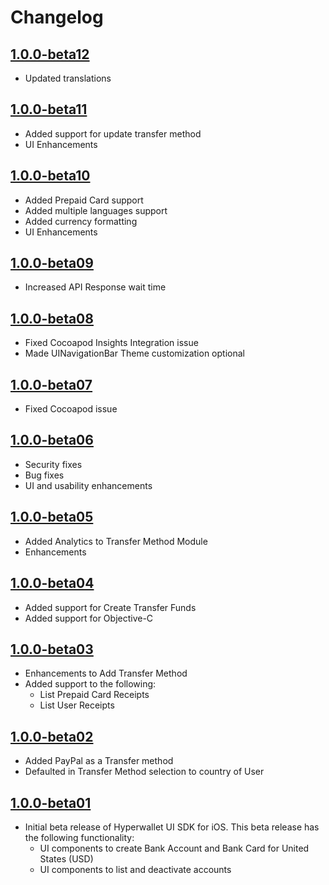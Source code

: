 Changelog
=========

[1.0.0-beta12](https://github.com/hyperwallet/hyperwallet-ios-ui-sdk/releases/tag/1.0.0-beta12)
-------------------
- Updated translations

[1.0.0-beta11](https://github.com/hyperwallet/hyperwallet-ios-ui-sdk/releases/tag/1.0.0-beta11)
-------------------
- Added support for update transfer method
- UI Enhancements

[1.0.0-beta10](https://github.com/hyperwallet/hyperwallet-ios-ui-sdk/releases/tag/1.0.0-beta10)
-------------------
- Added Prepaid Card support
- Added multiple languages support
- Added currency formatting
- UI Enhancements

[1.0.0-beta09](https://github.com/hyperwallet/hyperwallet-ios-ui-sdk/releases/tag/1.0.0-beta09)
-------------------
- Increased API Response wait time

[1.0.0-beta08](https://github.com/hyperwallet/hyperwallet-ios-ui-sdk/releases/tag/1.0.0-beta08)
-------------------
- Fixed Cocoapod Insights Integration issue
- Made UINavigationBar Theme customization optional

[1.0.0-beta07](https://github.com/hyperwallet/hyperwallet-ios-ui-sdk/releases/tag/1.0.0-beta07)
-------------------
- Fixed Cocoapod issue

[1.0.0-beta06](https://github.com/hyperwallet/hyperwallet-ios-ui-sdk/releases/tag/1.0.0-beta06)
-------------------
- Security fixes
- Bug fixes
- UI and usability enhancements

[1.0.0-beta05](https://github.com/hyperwallet/hyperwallet-ios-ui-sdk/releases/tag/1.0.0-beta05)
-------------------
- Added Analytics to Transfer Method Module
- Enhancements

[1.0.0-beta04](https://github.com/hyperwallet/hyperwallet-ios-ui-sdk/releases/tag/1.0.0-beta04)
-------------------
- Added support for Create Transfer Funds
- Added support for Objective-C

[1.0.0-beta03](https://github.com/hyperwallet/hyperwallet-ios-ui-sdk/releases/tag/1.0.0-beta03)
-------------------
- Enhancements to Add Transfer Method
- Added support to the following:
    * List Prepaid Card Receipts
    * List User Receipts

[1.0.0-beta02](https://github.com/hyperwallet/hyperwallet-ios-ui-sdk/releases/tag/1.0.0-beta02)
-------------------
- Added PayPal as a Transfer method
- Defaulted in Transfer Method selection to country of User

[1.0.0-beta01](https://github.com/hyperwallet/hyperwallet-ios-ui-sdk/releases/tag/1.0.0-beta01)
-------------------
- Initial beta release of Hyperwallet UI SDK for iOS. This beta release has the following functionality:
    * UI components to create Bank Account and Bank Card for United States (USD)
    * UI components to list and deactivate accounts
